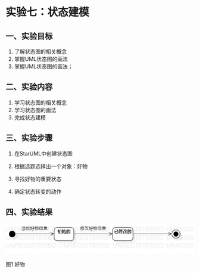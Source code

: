 # 实验七：状态建模

## 一、实验目标

1. 了解状态图的相关概念
2. 掌握UML状态图的画法
3. 掌握UML状态图的画法；

## 二、实验内容

1. 学习状态图的相关概念
2. 学习状态图的画法
3. 完成状态建模

## 三、实验步骤

1. 在StarUML中创建状态图

2. 根据选题选择出一个对象：好物

3. 寻找好物的重要状态

4. 确定状态转变的动作

## 四、实验结果

![好物状态图](./good_StateDiagram.jpg)

图1 好物